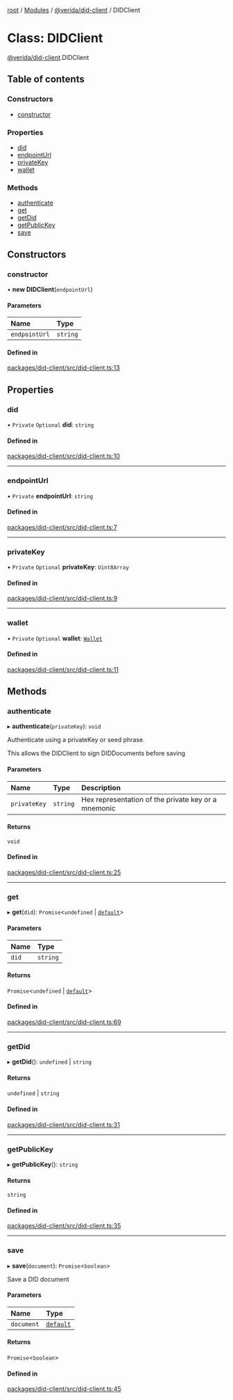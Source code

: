[root](../README.md) / [Modules](../modules.md) / [@verida/did-client](../modules/verida_did_client.md) / DIDClient

# Class: DIDClient

[@verida/did-client](../modules/verida_did_client.md).DIDClient

## Table of contents

### Constructors

- [constructor](verida_did_client.DIDClient.md#constructor)

### Properties

- [did](verida_did_client.DIDClient.md#did)
- [endpointUrl](verida_did_client.DIDClient.md#endpointurl)
- [privateKey](verida_did_client.DIDClient.md#privatekey)
- [wallet](verida_did_client.DIDClient.md#wallet)

### Methods

- [authenticate](verida_did_client.DIDClient.md#authenticate)
- [get](verida_did_client.DIDClient.md#get)
- [getDid](verida_did_client.DIDClient.md#getdid)
- [getPublicKey](verida_did_client.DIDClient.md#getpublickey)
- [save](verida_did_client.DIDClient.md#save)

## Constructors

### constructor

• **new DIDClient**(`endpointUrl`)

#### Parameters

| Name | Type |
| :------ | :------ |
| `endpointUrl` | `string` |

#### Defined in

[packages/did-client/src/did-client.ts:13](https://github.com/verida/verida-js/blob/039856c/packages/did-client/src/did-client.ts#L13)

## Properties

### did

• `Private` `Optional` **did**: `string`

#### Defined in

[packages/did-client/src/did-client.ts:10](https://github.com/verida/verida-js/blob/039856c/packages/did-client/src/did-client.ts#L10)

___

### endpointUrl

• `Private` **endpointUrl**: `string`

#### Defined in

[packages/did-client/src/did-client.ts:7](https://github.com/verida/verida-js/blob/039856c/packages/did-client/src/did-client.ts#L7)

___

### privateKey

• `Private` `Optional` **privateKey**: `Uint8Array`

#### Defined in

[packages/did-client/src/did-client.ts:9](https://github.com/verida/verida-js/blob/039856c/packages/did-client/src/did-client.ts#L9)

___

### wallet

• `Private` `Optional` **wallet**: [`Wallet`](verida_did_client.Wallet.md)

#### Defined in

[packages/did-client/src/did-client.ts:11](https://github.com/verida/verida-js/blob/039856c/packages/did-client/src/did-client.ts#L11)

## Methods

### authenticate

▸ **authenticate**(`privateKey`): `void`

Authenticate using a privateKey or seed phrase.

This allows the DIDClient to sign DIDDocuments before saving

#### Parameters

| Name | Type | Description |
| :------ | :------ | :------ |
| `privateKey` | `string` | Hex representation of the private key or a mnemonic |

#### Returns

`void`

#### Defined in

[packages/did-client/src/did-client.ts:25](https://github.com/verida/verida-js/blob/039856c/packages/did-client/src/did-client.ts#L25)

___

### get

▸ **get**(`did`): `Promise`<`undefined` \| [`default`](verida_did_client._internal_.default.md)\>

#### Parameters

| Name | Type |
| :------ | :------ |
| `did` | `string` |

#### Returns

`Promise`<`undefined` \| [`default`](verida_did_client._internal_.default.md)\>

#### Defined in

[packages/did-client/src/did-client.ts:69](https://github.com/verida/verida-js/blob/039856c/packages/did-client/src/did-client.ts#L69)

___

### getDid

▸ **getDid**(): `undefined` \| `string`

#### Returns

`undefined` \| `string`

#### Defined in

[packages/did-client/src/did-client.ts:31](https://github.com/verida/verida-js/blob/039856c/packages/did-client/src/did-client.ts#L31)

___

### getPublicKey

▸ **getPublicKey**(): `string`

#### Returns

`string`

#### Defined in

[packages/did-client/src/did-client.ts:35](https://github.com/verida/verida-js/blob/039856c/packages/did-client/src/did-client.ts#L35)

___

### save

▸ **save**(`document`): `Promise`<`boolean`\>

Save a DID document

#### Parameters

| Name | Type |
| :------ | :------ |
| `document` | [`default`](verida_did_client._internal_.default.md) |

#### Returns

`Promise`<`boolean`\>

#### Defined in

[packages/did-client/src/did-client.ts:45](https://github.com/verida/verida-js/blob/039856c/packages/did-client/src/did-client.ts#L45)
